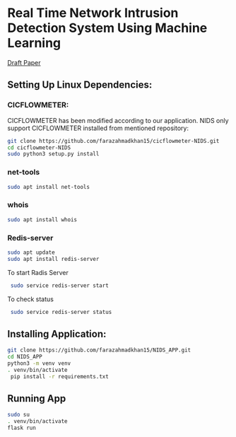 # Real Time Network Intrusion Detection System Using Machine Learning
[Draft Paper](https://drive.google.com/file/d/1nDl880ZMD_wg15fBSch-i1eifrLqw_2e/view?usp=drivesdk)
## Setting Up Linux Dependencies:

### CICFLOWMETER:

CICFLOWMETER has been modified according to our application. NIDS only support
CICFLOWMETER installed from mentioned repository:
```sh
git clone https://github.com/farazahmadkhan15/cicflowmeter-NIDS.git 
cd cicflowmeter-NIDS
sudo python3 setup.py install 
```

### net-tools

```sh
sudo apt install net-tools
```

### whois
```sh
sudo apt install whois
```

### Redis-server
```sh
sudo apt update
sudo apt install redis-server
```

To start Radis Server
```sh
 sudo service redis-server start
```


To check status
```sh
 sudo service redis-server status
```


## Installing Application: 



```sh
git clone https://github.com/farazahmadkhan15/NIDS_APP.git 
cd NIDS_APP 
python3 -m venv venv 
. venv/bin/activate 
 pip install -r requirements.txt 
```

## Running App
```sh
sudo su 
. venv/bin/activate 
flask run
```
